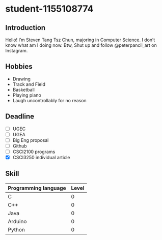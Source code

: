 #  student-1155108774
## **Introduction**
Hello! I’m Steven Tang Tsz Chun, majoring in Computer Science.
I don’t know what am I doing now.
Btw, Shut up and follow @peterpancil_art on Instagram.

## **Hobbies**
* Drawing
* Track and Field
* Basketball
* Playing piano
* Laugh uncontrollably for no reason

## **Deadline**
-  [ ]  UGEC
-  [ ]  UGEA
-  [ ]  Big Eng proposal
-  [ ] Github
-  [ ] CSCI2100 programs
-  [X] CSCI3250 individual article

## **Skill**
|Programming language|Level|
|-------------------------------|-------|
|C                                         |0       |
|C++                                     |0       |
|Java                                    |0       |
|Arduino                               |0       |
|Python                                |0       |
